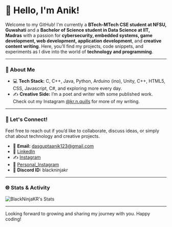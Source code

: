 # 👋 Hello, I'm Anik!

Welcome to my GitHub! I'm currently a **BTech-MTech CSE student at NFSU, Guwahati** and a **Bachelor of Science student in Data Science at IIT, Madras** with a passion for **cybersecurity, embedded systems, game development, web development, application development**, and **creative content writing**. Here, you’ll find my projects, code snippets, and experiments as I dive into the world of **technology and programming**.

---

### 🚀 About Me

- 💻 **Tech Stack:** C, C++, Java, Python, Arduino (ino), Unity, C++, HTML5, CSS, Javascript, C#, and exploring more every day.
- ✍️ **Creative Side:** I’m a poet and writer with some published work. Check out my Instagram [@kr.n.quills](https://instagram.com/kr.n.quills) for more of my writing.

---

<!---### 📂 Featured Projects

- **Project V:** ONGOING! A visual novel game with a focus on storytelling and interactive gameplay.
- **Flappy Bird (Remake):** A Unity and C# project to re-create and enhance the classic Flappy Bird game.
- **Smart Pest Detection System:** An embedded systems project focused on real-world applications.

--->

### 💬 Let's Connect!

Feel free to reach out if you’d like to collaborate, discuss ideas, or simply chat about technology and creative projects. 

- 📧 **Email:** dasguptaanik123@gmail.com
- 💼 [LinkedIn](https://www.linkedin.com/in/anik-d-a2a847306/)
- ✍️ [Instagram](https://instagram.com/kr.n.quills)
- 🧑 [Personal_Instagram](https://www.instagram.com/blackninjakr/)
- 👻 **Discord ID:** blackninjakr
---

### 🌐 Stats & Activity

![BlackNinjaKR's Stats](https://github-readme-stats.vercel.app/api?username=BlackNinjaKR&theme=synthwave&show_icons=true&hide_border=true&count_private=true)
<!---![BlackNinjaKR's Streak](https://github-readme-streak-stats.herokuapp.com/?user=BlackNinjaKR&theme=synthwave&hide_border=true)
[BlackNinjaKR's Top Languages](https://github-readme-stats.vercel.app/api/top-langs/?username=BlackNinjaKR&theme=synthwave&show_icons=true&hide_border=true&layout=compact)--->

---

Looking forward to growing and sharing my journey with you. Happy coding!
